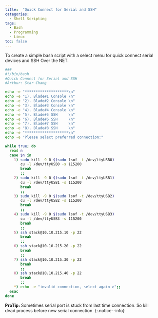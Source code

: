 ```yaml
---
title:  "Quick Connect for Serial and SSH"
categories: 
  - Shell Scripting
tags:
  - Bash
  - Programming
  - Linux
toc: false
---
```

To create a simple bash script with a select menu for quick connect serial devices and SSH Over the NET.

```bash
###
#!/bin/bash
#Quick Connect for Serial and SSH
#Arthur: Star Chang

echo -e "********************\n"
echo -e "1). Blade#1 Console \n"
echo -e "2). Blade#2 Console \n"
echo -e "3). Blade#3 Console \n"
echo -e "4). Blade#4 Console \n"
echo -e "5). Blade#5 SSH     \n"
echo -e "6). Blade#6 SSH     \n"
echo -e "7). Blade#7 SSH     \n"
echo -e "8). Blade#8 SSH     \n"
echo -e "********************\n"
echo -e "Please select preferred connection:"

while true; do
  read n
  case $n in
    1) sudo kill -9 0 $(sudo lsof -t /dev/ttyUSB0)
       cu -l /dev/ttyUSB0 -s 115200
       break
       ;;
    2) sudo kill -9 0 $(sudo lsof -t /dev/ttyUSB1)
       cu -l /dev/ttyUSB1 -s 115200
       break
       ;;
    3) sudo kill -9 0 $(sudo lsof -t /dev/ttyUSB2)
       cu -l /dev/ttyUSB2 -s 115200
       break
       ;;
    4) sudo kill -9 0 $(sudo lsof -t /dev/ttyUSB3)
       cu -l /dev/ttyUSB3 -s 115200
       break
       ;;
    5) ssh stack@10.10.215.10 -p 22
       break
       ;;
    6) ssh stack@10.10.215.20 -p 22
       break
       ;;
    7) ssh stack@10.10.215.30 -p 22
       break
       ;;
    8) ssh stack@10.10.215.40 -p 22
       break
       ;;
    *) echo -e "invalid connection, select again >";;
  esac
done

```

**ProTip:** Sometimes serial port is stuck from last time connection. So kill dead process before new serial connection.
{:.notice--info}

